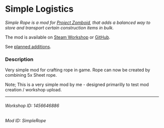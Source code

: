 # Simple Logistics

_Simple Rope is a mod for [Project Zomboid](https://store.steampowered.com/app/108600/Project_Zomboid/), that adds a balanced way to store and transport certain construction items in bulk._

The mod is available on [Steam Workshop](https://steamcommunity.com/sharedfiles/filedetails/?id=1456646886) or [GitHub](https://github.com/Bejasc/Zomboid.SimpleLogistics/releases/latest).

See [planned additions](https://github.com/Bejasc/Zomboid.SimpleRope/projects).

### Description

Very simple mod for crafting rope in game.
Rope can now be created by combining 5x Sheet rope.

Note; This is a very simple mod by me - designed primarilly to test mod creation / workshop upload.

---

###### Workshop ID: 1456646886

###### Mod ID: SimpleRope
